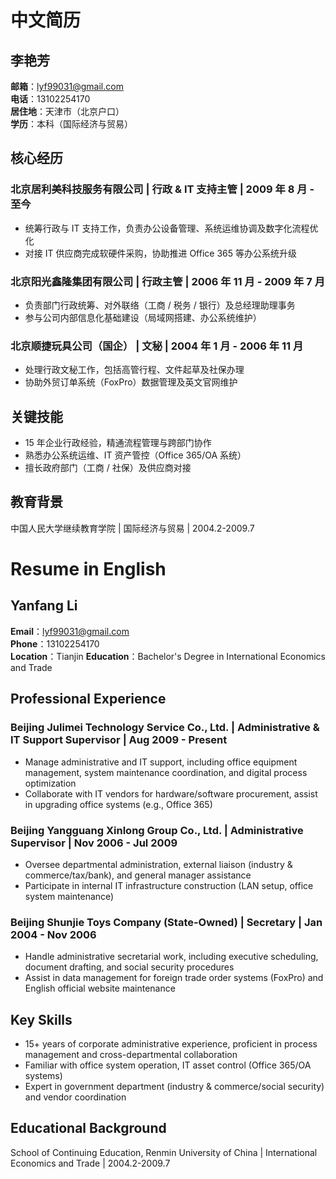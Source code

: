# 中文简历
## 李艳芳

**邮箱**：[lyf99031@gmail.com](mailto:lyf99031@gmail.com)  
**电话**：13102254170  
**居住地**：天津市（北京户口）  
**学历**：本科（国际经济与贸易）

## 核心经历

### 北京居利美科技服务有限公司 | 行政 & IT 支持主管 | 2009 年 8 月 - 至今

- 统筹行政与 IT 支持工作，负责办公设备管理、系统运维协调及数字化流程优化
- 对接 IT 供应商完成软硬件采购，协助推进 Office 365 等办公系统升级

### 北京阳光鑫隆集团有限公司 | 行政主管 | 2006 年 11 月 - 2009 年 7 月

- 负责部门行政统筹、对外联络（工商 / 税务 / 银行）及总经理助理事务
- 参与公司内部信息化基础建设（局域网搭建、办公系统维护）

### 北京顺捷玩具公司（国企） | 文秘 | 2004 年 1 月 - 2006 年 11 月

- 处理行政文秘工作，包括高管行程、文件起草及社保办理
- 协助外贸订单系统（FoxPro）数据管理及英文官网维护

## 关键技能

- 15 年企业行政经验，精通流程管理与跨部门协作
- 熟悉办公系统运维、IT 资产管控（Office 365/OA 系统）
- 擅长政府部门（工商 / 社保）及供应商对接

## 教育背景

中国人民大学继续教育学院 | 国际经济与贸易 | 2004.2-2009.7

# Resume in English
## Yanfang Li

**Email**：[lyf99031@gmail.com](mailto:lyf99031@gmail.com)  
**Phone**：13102254170  
**Location**：Tianjin 
**Education**：Bachelor's Degree in International Economics and Trade

## Professional Experience

### Beijing Julimei Technology Service Co., Ltd. | Administrative & IT Support Supervisor | Aug 2009 - Present

- Manage administrative and IT support, including office equipment management, system maintenance coordination, and digital process optimization
- Collaborate with IT vendors for hardware/software procurement, assist in upgrading office systems (e.g., Office 365)

### Beijing Yangguang Xinlong Group Co., Ltd. | Administrative Supervisor | Nov 2006 - Jul 2009

- Oversee departmental administration, external liaison (industry & commerce/tax/bank), and general manager assistance
- Participate in internal IT infrastructure construction (LAN setup, office system maintenance)

### Beijing Shunjie Toys Company (State-Owned) | Secretary | Jan 2004 - Nov 2006

- Handle administrative secretarial work, including executive scheduling, document drafting, and social security procedures
- Assist in data management for foreign trade order systems (FoxPro) and English official website maintenance

## Key Skills

- 15+ years of corporate administrative experience, proficient in process management and cross-departmental collaboration
- Familiar with office system operation, IT asset control (Office 365/OA systems)
- Expert in government department (industry & commerce/social security) and vendor coordination

## Educational Background

School of Continuing Education, Renmin University of China | International Economics and Trade | 2004.2-2009.7
